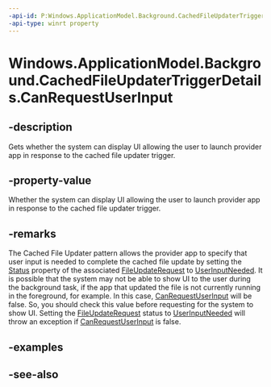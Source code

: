 ----api-id: P:Windows.ApplicationModel.Background.CachedFileUpdaterTriggerDetails.CanRequestUserInput
-api-type: winrt property
---<!-- Property syntaxpublic bool CanRequestUserInput { get; }--># Windows.ApplicationModel.Background.CachedFileUpdaterTriggerDetails.CanRequestUserInput## -descriptionGets whether the system can display UI allowing the user to launch provider app in response to the cached file updater trigger.## -property-valueWhether the system can display UI allowing the user to launch provider app in response to the cached file updater trigger.## -remarksThe Cached File Updater pattern allows the provider app to specify that user input is needed to complete the cached file update by setting the [Status](../windows.storage.provider/fileupdaterequest_status.md) property of the associated [FileUpdateRequest](../windows.storage.provider/fileupdaterequest.md) to [UserInputNeeded](../windows.storage.provider/fileupdaterequest_userinputneededmessage.md). It is possible that the system may not be able to show UI to the user during the background task, if the app that updated the file is not currently running in the foreground, for example. In this case, [CanRequestUserInput](cachedfileupdatertriggerdetails_canrequestuserinput.md) will be false. So, you should check this value before requesting for the system to show UI. Setting the [FileUpdateRequest](../windows.storage.provider/fileupdaterequest.md) status to [UserInputNeeded](../windows.storage.provider/fileupdaterequest_userinputneededmessage.md) will throw an exception if [CanRequestUserInput](cachedfileupdatertriggerdetails_canrequestuserinput.md) is false.## -examples## -see-also
